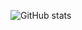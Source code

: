 ![GitHub stats](https://github-readme-stats.vercel.app/api?username=haffla&count_private=true&show_icons=true&theme=gruvbox)

